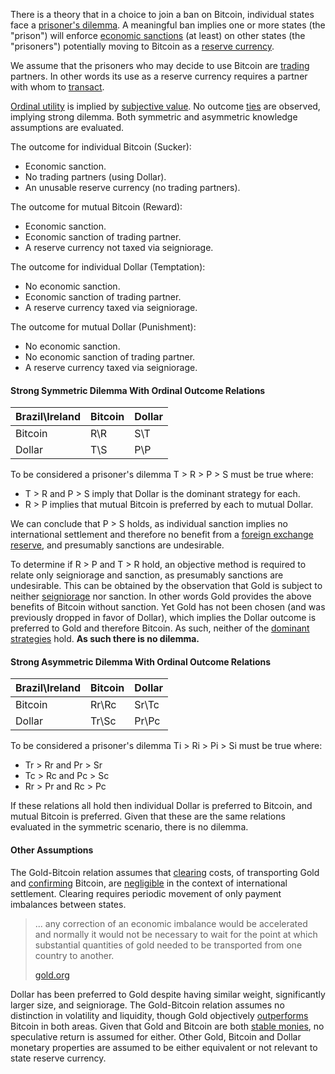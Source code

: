 There is a theory that in a choice to join a ban on Bitcoin, individual states face a [prisoner's dilemma](https://en.wikipedia.org/wiki/Prisoner%27s_dilemma). A meaningful ban implies one or more states (the "prison") will enforce [economic sanctions](https://www.cfr.org/backgrounder/what-are-economic-sanctions) (at least) on other states (the "prisoners") potentially moving to Bitcoin as a [reserve currency](https://en.wikipedia.org/wiki/Reserve_currency).

We assume that the prisoners who may decide to use Bitcoin are [trading](Glossary#trade) partners. In other words its use as a reserve currency requires a partner with whom to [transact](Glossary#transaction).

[Ordinal utility](https://en.wikipedia.org/wiki/Ordinal_utility) is implied by [subjective value](https://en.wikipedia.org/wiki/Subjective_theory_of_value). No outcome [ties](https://en.wikipedia.org/wiki/Tie_(draw)) are observed, implying strong dilemma. Both symmetric and asymmetric knowledge assumptions are evaluated.

The outcome for individual Bitcoin (Sucker):
* Economic sanction.
* No trading partners (using Dollar).
* An unusable reserve currency (no trading partners).

The outcome for mutual Bitcoin (Reward):
* Economic sanction.
* Economic sanction of trading partner.
* A reserve currency not taxed via seigniorage.

The outcome for individual Dollar (Temptation):
* No economic sanction.
* Economic sanction of trading partner.
* A reserve currency taxed via seigniorage.

The outcome for mutual Dollar (Punishment):
* No economic sanction.
* No economic sanction of trading partner.
* A reserve currency taxed via seigniorage.

#### Strong Symmetric Dilemma With Ordinal Outcome Relations

|Brazil\Ireland|Bitcoin|Dollar|
|--------------|-------|------|
|Bitcoin       |R\R    |S\T   |
|Dollar        |T\S    |P\P   |

To be considered a prisoner's dilemma T > R > P > S must be true where:
* T > R and P > S imply that Dollar is the dominant strategy for each.
* R > P implies that mutual Bitcoin is preferred by each to mutual Dollar.

We can conclude that P > S holds, as individual sanction implies no international settlement and therefore no benefit from a [foreign exchange reserve](https://en.wikipedia.org/wiki/Foreign-exchange_reserves), and presumably sanctions are undesirable.

To determine if R > P and T > R hold, an objective method is required to relate only seigniorage and sanction, as presumably sanctions are undesirable. This can be obtained by the observation that Gold is subject to neither [seigniorage](https://en.wikipedia.org/wiki/Seigniorage) nor sanction. In other words Gold provides the above benefits of Bitcoin without sanction. Yet Gold has not been chosen (and was previously dropped in favor of Dollar), which implies the Dollar outcome is preferred to Gold and therefore Bitcoin. As such, neither of the [dominant strategies](https://en.wikipedia.org/wiki/Strategic_dominance) hold. **As such there is no dilemma.**

#### Strong Asymmetric Dilemma With Ordinal Outcome Relations

|Brazil\Ireland|Bitcoin|Dollar|
|--------------|-------|------|
|Bitcoin       |Rr\Rc  |Sr\Tc |
|Dollar        |Tr\Sc  |Pr\Pc |

To be considered a prisoner's dilemma Ti > Ri > Pi > Si must be true where:
* Tr > Rr and Pr > Sr
* Tc > Rc and Pc > Sc
* Rr > Pr and Rc > Pc

If these relations all hold then individual Dollar is preferred to Bitcoin, and mutual Bitcoin is preferred. Given that these are the same relations evaluated in the symmetric scenario, there is no dilemma.

#### Other Assumptions

The Gold-Bitcoin relation assumes that [clearing](https://en.wikipedia.org/wiki/Clearing_(finance)) costs, of transporting Gold and [confirming](Glossary#confirmation) Bitcoin, are [negligible](https://www.gold.org/about-gold/history-of-gold/the-gold-standard) in the context of international settlement. Clearing requires periodic movement of only payment imbalances between states.

> ... any correction of an economic imbalance would be accelerated and normally it would not be necessary to wait for the point at which substantial quantities of gold needed to be transported from one country to another.
>
> [gold.org](https://www.gold.org/about-gold/history-of-gold/the-gold-standard)

Dollar has been preferred to Gold despite having similar weight, significantly larger size, and seigniorage. The Gold-Bitcoin relation assumes no distinction in volatility and liquidity, though Gold objectively [outperforms](https://coinweek.com/bullion-report/bitcoin-vs-gold-10-crystal-clear-comparisons/) Bitcoin in both areas. Given that Gold and Bitcoin are both [stable monies](Stability-Property), no speculative return is assumed for either. Other Gold, Bitcoin and Dollar monetary properties are assumed to be either equivalent or not relevant to state reserve currency.
